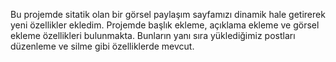 Bu projemde sitatik olan bir görsel paylaşım sayfamızı dinamik hale getirerek yeni özellikler ekledim. 
Projemde başlık ekleme, açıklama ekleme ve görsel ekleme özellikleri bulunmakta.
Bunların yanı sıra yüklediğimiz postları düzenleme ve silme gibi özelliklerde mevcut.
